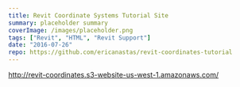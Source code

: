 ```yaml
---
title: Revit Coordinate Systems Tutorial Site
summary: placeholder summary
coverImage: /images/placeholder.png
tags: ["Revit", "HTML", "Revit Support"]
date: "2016-07-26"
repo: https://github.com/ericanastas/revit-coordinates-tutorial
---
```


http://revit-coordinates.s3-website-us-west-1.amazonaws.com/

